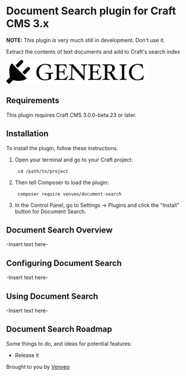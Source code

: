 # Document Search plugin for Craft CMS 3.x
**NOTE:** This plugin is very much still in development. Don't use it.

Extract the contents of text documents and add to Craft's search index

![Screenshot](resources/img/plugin-logo.png)

## Requirements

This plugin requires Craft CMS 3.0.0-beta.23 or later.

## Installation

To install the plugin, follow these instructions.

1. Open your terminal and go to your Craft project:

        cd /path/to/project

2. Then tell Composer to load the plugin:

        composer require venveo/document-search

3. In the Control Panel, go to Settings → Plugins and click the “Install” button for Document Search.

## Document Search Overview

-Insert text here-

## Configuring Document Search

-Insert text here-

## Using Document Search

-Insert text here-

## Document Search Roadmap

Some things to do, and ideas for potential features:

* Release it

Brought to you by [Venveo](https://venveo.com)
